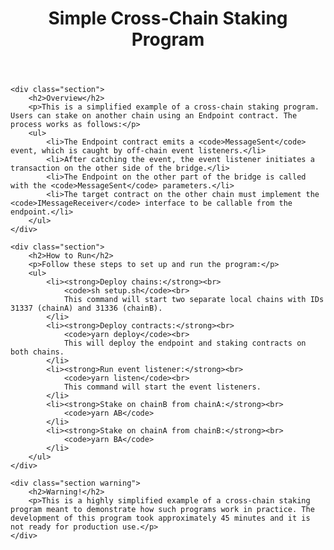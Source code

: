 <body>
    <header>
        <h1>Simple Cross-Chain Staking Program</h1>
    </header>

    <div class="section">
        <h2>Overview</h2>
        <p>This is a simplified example of a cross-chain staking program. Users can stake on another chain using an Endpoint contract. The process works as follows:</p>
        <ul>
            <li>The Endpoint contract emits a <code>MessageSent</code> event, which is caught by off-chain event listeners.</li>
            <li>After catching the event, the event listener initiates a transaction on the other side of the bridge.</li>
            <li>The Endpoint on the other part of the bridge is called with the <code>MessageSent</code> parameters.</li>
            <li>The target contract on the other chain must implement the <code>IMessageReceiver</code> interface to be callable from the endpoint.</li>
        </ul>
    </div>

    <div class="section">
        <h2>How to Run</h2>
        <p>Follow these steps to set up and run the program:</p>
        <ul>
            <li><strong>Deploy chains:</strong><br>
                <code>sh setup.sh</code><br>
                This command will start two separate local chains with IDs 31337 (chainA) and 31336 (chainB).
            </li>
            <li><strong>Deploy contracts:</strong><br>
                <code>yarn deploy</code><br>
                This will deploy the endpoint and staking contracts on both chains.
            </li>
            <li><strong>Run event listener:</strong><br>
                <code>yarn listen</code><br>
                This command will start the event listeners.
            </li>
            <li><strong>Stake on chainB from chainA:</strong><br>
                <code>yarn AB</code>
            </li>
            <li><strong>Stake on chainA from chainB:</strong><br>
                <code>yarn BA</code>
            </li>
        </ul>
    </div>

    <div class="section warning">
        <h2>Warning!</h2>
        <p>This is a highly simplified example of a cross-chain staking program meant to demonstrate how such programs work in practice. The development of this program took approximately 45 minutes and it is not ready for production use.</p>
    </div>
</body>